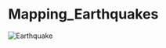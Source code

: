 # Mapping_Earthquakes

![Earthquake]("https://github.com/IrvingHdez/Mapping_Earthquakes/blob/main/Earthquake_Challenge/static/img/eq_map.PNG")